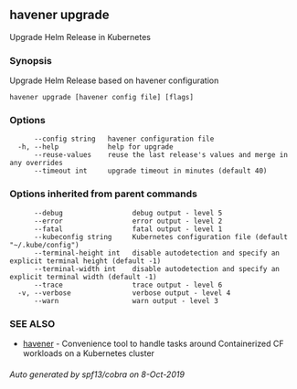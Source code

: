 ## havener upgrade

Upgrade Helm Release in Kubernetes

### Synopsis

Upgrade Helm Release based on havener configuration

```
havener upgrade [havener config file] [flags]
```

### Options

```
      --config string   havener configuration file
  -h, --help            help for upgrade
      --reuse-values    reuse the last release's values and merge in any overrides
      --timeout int     upgrade timeout in minutes (default 40)
```

### Options inherited from parent commands

```
      --debug                 debug output - level 5
      --error                 error output - level 2
      --fatal                 fatal output - level 1
      --kubeconfig string     Kubernetes configuration file (default "~/.kube/config")
      --terminal-height int   disable autodetection and specify an explicit terminal height (default -1)
      --terminal-width int    disable autodetection and specify an explicit terminal width (default -1)
      --trace                 trace output - level 6
  -v, --verbose               verbose output - level 4
      --warn                  warn output - level 3
```

### SEE ALSO

* [havener](havener.md)	 - Convenience tool to handle tasks around Containerized CF workloads on a Kubernetes cluster

###### Auto generated by spf13/cobra on 8-Oct-2019
